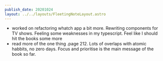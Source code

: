 ```yaml
---
publish_date: 20201024
layout: ../../layouts/FleetingNoteLayout.astro
---
```

- worked on refactoring whatch app a bit more. Rewriting components for TV shows. Feeling some weaknesses in my typescript. Feel like I should hit the books some more
- read more of the one thing .page 212. Lots of overlaps with atomic habbits, no zero days. Focus and prioritise is the main message of the book so far.
